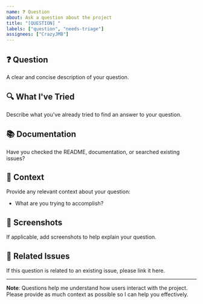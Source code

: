 ```yaml
---
name: ❓ Question
about: Ask a question about the project
title: "[QUESTION] "
labels: ["question", "needs-triage"]
assignees: ["CrazyJMB"]
---
```


## ❓ Question

A clear and concise description of your question.

## 🔍 What I've Tried

Describe what you've already tried to find an answer to your question.

## 📚 Documentation

Have you checked the README, documentation, or searched existing issues?

## 📱 Context

Provide any relevant context about your question:

- What are you trying to accomplish?

## 📸 Screenshots

If applicable, add screenshots to help explain your question.

## 🔗 Related Issues

If this question is related to an existing issue, please link it here.

---

**Note**: Questions help me understand how users interact with the project. Please provide as much context as possible so I can help you effectively.
